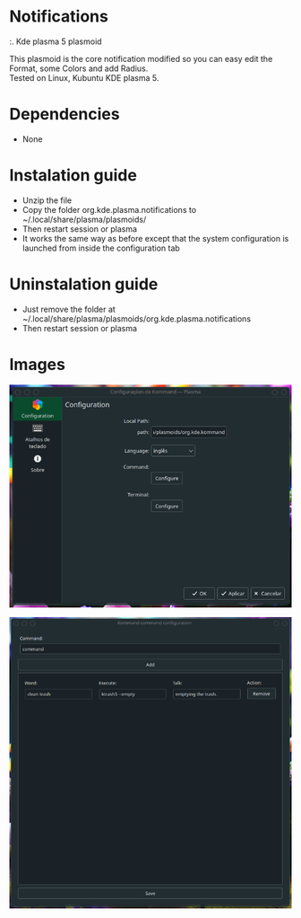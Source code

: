 # Notifications

:. Kde plasma 5 plasmoid

This plasmoid is the core notification modified so you can easy edit the Format, some Colors and add Radius.<br/>
Tested on Linux, Kubuntu KDE plasma 5.

# Dependencies
- None

# Instalation guide
- Unzip the file
- Copy the folder org.kde.plasma.notifications to ~/.local/share/plasma/plasmoids/
- Then restart session or plasma
- It works the same way as before except that the system configuration is launched from inside the configuration tab

# Uninstalation guide
- Just remove the folder at ~/.local/share/plasma/plasmoids/org.kde.plasma.notifications
- Then restart session or plasma

# Images

![alt text](https://raw.githubusercontent.com/andredla/kommand/main/KommandConfig.png)

![alt text](https://raw.githubusercontent.com/andredla/kommand/main/Kommand.png)
